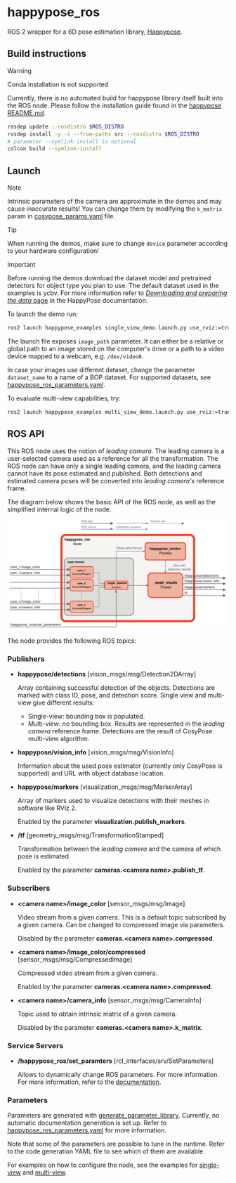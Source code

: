 # happypose_ros
ROS 2 wrapper for a 6D pose estimation library, [Happypose](https://github.com/agimus-project/happypose).

## Build instructions


> [!WARNING]
> Conda installation is not supported

Currently, there is no automated build for happypose library itself built into the ROS node. Please follow the installation guide found in the [happypose README.md](https://github.com/agimus-project/happypose?tab=readme-ov-file#example-with-venv).

```bash
rosdep update --rosdistro $ROS_DISTRO
rosdep install -y -i --from-paths src --rosdistro $ROS_DISTRO
# parameter --symlink-install is optional
colcon build --symlink-install
```

## Launch

> [!NOTE]
> Intrinsic parameters of the camera are approximate in the demos and may cause inaccurate results! You can change them by modifying the `k_matrix` param in [cosypose_params.yaml](./happypose_examples/config/cosypose_params.yaml) file.

> [!TIP]
> When running the demos, make sure to change `device` parameter according to your hardware configuration!

> [!IMPORTANT]
> Before running the demos download the dataset model and pretrained detectors for object type you plan to use. The default dataset used in the examples is ycbv. For more information refer to [*Downloading and preparing the data* page](https://agimus-project.github.io/happypose/cosypose/download_data.html) in the HappyPose documentation.

To launch the demo run:
```bash
ros2 launch happypose_examples single_view_demo.launch.py use_rviz:=true device:=cpu
```
The launch file exposes `image_path` parameter. It can either be a relative or global path to an image stored on the computer's drive or a path to a video device mapped to a webcam, e.g. `/dev/video0`.

In case your images use different dataset, change the parameter `dataset_name` to a name of a BOP dataset. For supported datasets, see [happypose_ros_parameters.yaml](./happypose_ros/happypose_ros/happypose_ros_parameters.yaml).

To evaluate multi-view capabilities, try:
```bash
ros2 launch happypose_examples multi_view_demo.launch.py use_rviz:=true device:=cpu
```


## ROS API

This ROS node uses the notion of *leading camera*. The leading camera is a user-selected camera used as a reference for all the transformation. The ROS node can have only a single leading camera, and the leading camera cannot have its pose estimated and published. Both detections and estimated camera poses will be converted into *leading camera's* reference frame.

The diagram below shows the basic API of the ROS node, as well as the simplified internal logic of the node.

<div align="center">
  <img src="./resources/happypose_ros_diagram.drawio.svg" />
</div>

The node provides the following ROS topics:

### Publishers

- **happypose/detections** [vision_msgs/msg/Detection2DArray]

    Array containing successful detection of the objects. Detections are marked with class ID, pose, and detection score. Single view and multi-view give different results:
    - Single-view: bounding box is populated.
    - Multi-view: no bounding box. Results are represented in the *leading camera* reference frame. Detections are the result of CosyPose multi-view algorithm.

- **happypose/vision_info** [vision_msgs/msg/VisionInfo]

    Information about the used pose estimator (currently only CosyPose is supported) and URL with object database location.

- **happypose/markers** [visualization_msgs/msg/MarkerArray]

    Array of markers used to visualize detections with their meshes in software like RViz 2.

    Enabled by the parameter **visualization.publish_markers**.

- **/tf** [geometry_msgs/msg/TransformationStamped]

    Transformation between the *leading camera* and the camera of which pose is estimated.

    Enabled by the parameter **cameras.\<camera name\>.publish_tf**.

### Subscribers

- **\<camera name\>/image_color** [sensor_msgs/msg/Image]

    Video stream from a given camera. This is a default topic subscribed by a given camera. Can be changed to compressed image via parameters.

    Disabled by the parameter **cameras.\<camera name\>.compressed**.

- **\<camera name\>/image_color/compressed** [sensor_msgs/msg/CompressedImage]

    Compressed video stream from a given camera.

    Enabled by the parameter **cameras.\<camera name\>.compressed**.

- **\<camera name\>/camera_info** [sensor_msgs/msg/CameraInfo]

    Topic used to obtain intrinsic matrix of a given camera.

    Disabled by the parameter **cameras.\<camera name\>.k_matrix**.

### Service Servers

- **/happypose_ros/set_paramters** [rcl_interfaces/srv/SetParameters]

    Allows to dynamically change ROS parameters. For more information. For more information, refer to the [documentation](https://docs.ros.org/en/humble/Tutorials/Beginner-CLI-Tools/Understanding-ROS2-Parameters/Understanding-ROS2-Parameters.html).

### Parameters

Parameters are generated with [generate_parameter_library](https://github.com/PickNikRobotics/generate_parameter_library). Currently, no automatic documentation generation is set up. Refer to [happypose_ros_parameters.yaml](./happypose_ros/happypose_ros/happypose_ros_parameters.yaml) for more information.

Note that some of the parameters are possible to tune in the runtime. Refer to the code generation YAML file to see which of them are available.

For examples on how to configure the node, see the examples for [single-view](./happypose_examples/config/cosypose_params.yaml) and [multi-view](./happypose_examples/config/cosypose_params_multiview.yaml).
